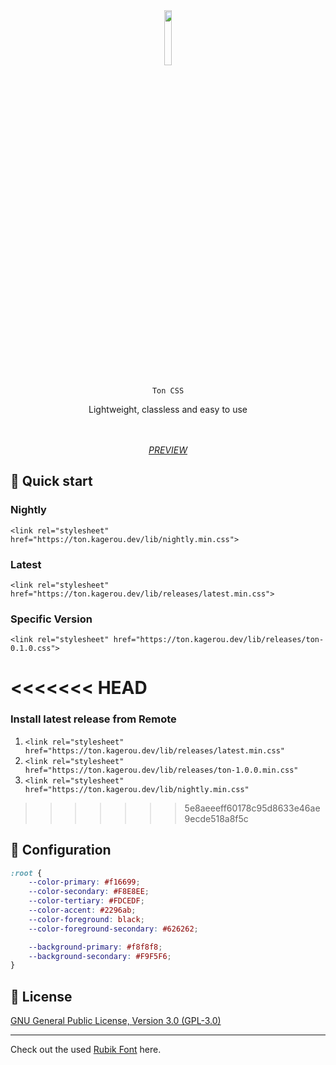 <div align="center">
    <img src="https://github.com/elderguardian/ton/assets/129489839/49d038d8-8480-4731-b75a-ffae8d8a0e60" width="15%">
    <br><br>
    <code>Ton CSS</code>
    <p>Lightweight, classless and easy to use</p>
    <br><br>
    <a href="https://elderguardian.github.io/ton/"><i>PREVIEW</i></a>
</div>

## 🚀 Quick start

### Nightly
```
<link rel="stylesheet" href="https://ton.kagerou.dev/lib/nightly.min.css">
```

### Latest
```
<link rel="stylesheet" href="https://ton.kagerou.dev/lib/releases/latest.min.css">
```

### Specific Version
```
<link rel="stylesheet" href="https://ton.kagerou.dev/lib/releases/ton-0.1.0.css">
```

<<<<<<< HEAD
=======
### Install latest release from Remote
1. `<link rel="stylesheet" href="https://ton.kagerou.dev/lib/releases/latest.min.css"`
1. `<link rel="stylesheet" href="https://ton.kagerou.dev/lib/releases/ton-1.0.0.min.css"`
1. `<link rel="stylesheet" href="https://ton.kagerou.dev/lib/nightly.min.css"`
>>>>>>> 5e8aeeeff60178c95d8633e46ae9ecde518a8f5c

## 🎨 Configuration

```css
:root {
    --color-primary: #f16699;
    --color-secondary: #F8E8EE;
    --color-tertiary: #FDCEDF;
    --color-accent: #2296ab;
    --color-foreground: black;
    --color-foreground-secondary: #626262;

    --background-primary: #f8f8f8;
    --background-secondary: #F9F5F6;
}
```


## 📄 License

[GNU General Public License, Version 3.0 (GPL-3.0)](./LICENSE)

<hr>

Check out the used [Rubik Font](https://github.com/googlefonts/rubik) here.
